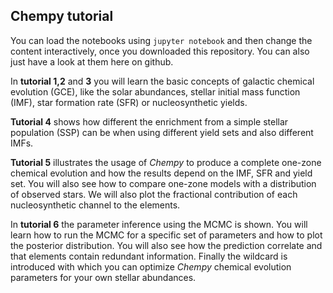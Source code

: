 ## Chempy tutorial

You can load the notebooks using ``jupyter notebook`` and then change the content interactively, once you downloaded this repository.
You can also just have a look at them here on github.

In **tutorial 1,2** and **3** you will learn the basic concepts of galactic chemical evolution (GCE), like the solar abundances, stellar initial mass function (IMF), star formation rate (SFR) or nucleosynthetic yields.

**Tutorial 4** shows how different the enrichment from a simple stellar population (SSP) can be when using different yield sets and also different IMFs.

**Tutorial 5** illustrates the usage of *Chempy* to produce a complete one-zone chemical evolution and how the results depend on the IMF, SFR and yield set.
You will also see how to compare one-zone models with a distribution of observed stars. We will also plot the fractional contribution of each nucleosynthetic channel to the elements.

In **tutorial 6** the parameter inference using the MCMC is shown. You will learn how to run the MCMC for a specific set of parameters and how to plot the posterior distribution.
You will also see how the prediction correlate and that elements contain redundant information.
Finally the wildcard is introduced with which you can optimize *Chempy* chemical evolution parameters for your own stellar abundances.
